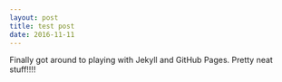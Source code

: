 ```yaml
---
layout: post
title: test post
date: 2016-11-11
---
```


Finally got around to playing with Jekyll and GitHub Pages. Pretty neat stuff!!!!
